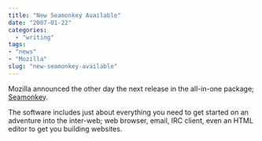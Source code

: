 ```yaml
---
title: "New Seamonkey Available"
date: "2007-01-22"
categories: 
  - "writing"
tags:
- "news"
- "Mozilla"
slug: "new-seamonkey-available"
---
```


Mozilla announced the other day the next release in the all-in-one package; [Seamonkey](https://www.mozilla.org/projects/seamonkey/).

The software includes just about everything you need to get started on an adventure into the inter-web; web browser, email, IRC client, even an HTML editor to get you building websites.

